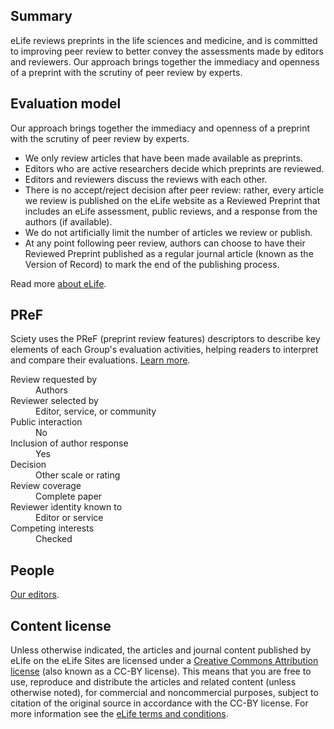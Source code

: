 ## Summary

eLife reviews preprints in the life sciences and medicine, and is committed to improving peer review to better convey the assessments made by editors and reviewers. Our approach brings together the immediacy and openness of a preprint with the scrutiny of peer review by experts.

## Evaluation model

Our approach brings together the immediacy and openness of a preprint with the scrutiny of peer review by experts.

- We only review articles that have been made available as preprints.
- Editors who are active researchers decide which preprints are reviewed.
- Editors and reviewers discuss the reviews with each other.
- There is no accept/reject decision after peer review: rather, every article we review is published on the eLife website as a Reviewed Preprint that includes an eLife assessment, public reviews, and a response from the authors (if available).
- We do not artificially limit the number of articles we review or publish.
- At any point following peer review, authors can choose to have their Reviewed Preprint published as a regular journal article (known as the Version of Record) to mark the end of the publishing process.


Read more [about eLife](https://elifesciences.org/about).

## PReF

Sciety uses the PReF (preprint review features) descriptors to describe key elements of each Group's evaluation activities, helping readers to interpret and compare their evaluations.
[Learn more](https://osf.io/8zj9w/).

<dl class="group-page-pref">
    <dt>Review requested by</dt>
    <dd>Authors</dd>
    <dt>Reviewer selected by</dt>
    <dd>Editor, service, or community</dd>
    <dt>Public interaction</dt>
    <dd>No</dd>
    <dt>Inclusion of author response</dt>
    <dd>Yes</dd>
    <dt>Decision</dt>
    <dd>Other scale or rating</dd>
    <dt>Review coverage</dt>
    <dd>Complete paper</dd>
    <dt>Reviewer identity known to</dt>
    <dd>Editor or service</dd>
    <dt>Competing interests</dt>
    <dd>Checked</dd>
</dl>

## People

[Our editors](https://elifesciences.org/about/people).

## Content license

Unless otherwise indicated, the articles and journal content published by eLife on the eLife Sites are licensed under a [Creative Commons Attribution license](https://creativecommons.org/licenses/by/4.0/) (also known as a CC-BY license). This means that you are free to use, reproduce and distribute the articles and related content (unless otherwise noted), for commercial and noncommercial purposes, subject to citation of the original source in accordance with the CC-BY license. For more information see the [eLife terms and conditions](https://elifesciences.org/terms).
